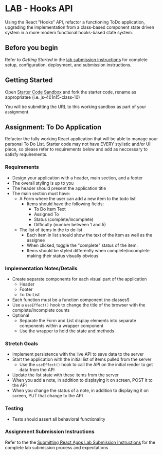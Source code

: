 # LAB - Hooks API

Using the React "Hooks" API, refactor a functioning ToDo application, upgrading the implementation from a class-based component state driven system in a more modern functional hooks-based state system.

## Before you begin

Refer to *Getting Started*  in the [lab submission instructions](../../../reference/submission-instructions/labs/README.md) for complete setup, configuration, deployment, and submission instructions.

## Getting Started

Open [Starter Code Sandbox](https://codesandbox.io/s/lab-31-starter-code-hloei) and fork the starter code, rename as appropriatee (i.e. js-401n15-class-10)

You will be submitting the URL to this working sandbox as part of your assignment.

## Assignment: To Do Application

Refactor the fully working React application that will be able to manage your personal To Do List. Starter code may not have EVERY stylistic and/or UI piece, so please refer to requirements below and add as neccessary to satisfy requirements. 

### Requirements

- Design your application with a header, main section, and a footer
- The overall styling is up to you
- The header should present the application title
- The main section must have:
  - A Form where the user can add a new item to the todo list
    - Items should have the following fields:
      - To Do Item Text
      - Assigned To
      - Status (complete/incomplete)
      - Difficulty (number between 1 and 5)
  - The list of items in the to do list
    - Each item in list should show the text of the item as well as the assignee
    - When clicked, toggle the "complete" status of the item.
    - Items should be styled differently when complete/incomplete making their status visually obvious

### Implementation Notes/Details

- Create separate components for each visual part of the application
  - Header
  - Footer
  - To Do List
- Each function must be a function component (no classes!)
- Use a `useEffect()` hook to change the title of the browser with the complete/incomplete counts
- Optional
  - Separate the Form and List display elements into separate components within a wrapper component
  - Use the wrapper to hold the state and methods

### Stretch Goals

- Implement persistence with the live API to save data to the server
- Start the application with the initial list of items pulled from the server
  - Use the `useEffect()` hook to call the API on the initial render to get data from the API
- Update the list state with these items from the server
- When you add a note, in addition to displaying it on screen, POST it to the API
- When you change the status of a note, in addition to displaying it on screen, PUT that change to the API

### Testing

- Tests should assert all behavioral functionality

### Assignment Submission Instructions

Refer to the the [Submitting React Apps Lab Submission Instructions](../../../reference/submission-instructions/labs/react-apps.md) for the complete lab submission process and expectations
